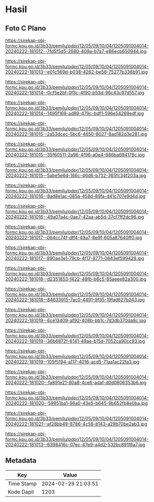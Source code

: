# Hasil

## Foto C Plano

https://sirekap-obj-formc.kpu.go.id/3b33/pemilu/pdpr/12/05/09/10/04/1205091004014-20240222-181012--7fd5f5d5-2680-409a-b7a7-e86ecb650944.jpg

https://sirekap-obj-formc.kpu.go.id/3b33/pemilu/pdpr/12/05/09/10/04/1205091004014-20240222-181013--e01c569d-b038-4262-be56-75277b336b91.jpg

https://sirekap-obj-formc.kpu.go.id/3b33/pemilu/pdpr/12/05/09/10/04/1205091004014-20240222-181014--0cf5e2bf-0f3c-4f90-b53d-96c43c97d557.jpg

https://sirekap-obj-formc.kpu.go.id/3b33/pemilu/pdpr/12/05/09/10/04/1205091004014-20240222-181014--1495f169-ad89-479c-bdf1-596e54269edf.jpg

https://sirekap-obj-formc.kpu.go.id/3b33/pemilu/pdpr/12/05/09/10/04/1205091004014-20240222-181015--2a53dcec-5bc6-4650-8027-8ad182d3e281.jpg

https://sirekap-obj-formc.kpu.go.id/3b33/pemilu/pdpr/12/05/09/10/04/1205091004014-20240222-181015--35f60511-2a96-4f96-a0e4-886ba694178c.jpg

https://sirekap-obj-formc.kpu.go.id/3b33/pemilu/pdpr/12/05/09/10/04/1205091004014-20240222-181015--5abe5e6d-166c-46d6-b732-365fc34f203a.jpg

https://sirekap-obj-formc.kpu.go.id/3b33/pemilu/pdpr/12/05/09/10/04/1205091004014-20240222-181016--8ad8e1ac-085a-458d-89fa-d41c707e9d4d.jpg

https://sirekap-obj-formc.kpu.go.id/3b33/pemilu/pdpr/12/05/09/10/04/1205091004014-20240222-181016--49a07a4c-0ae7-42aa-ab5d-37cf7ff2dc96.jpg

https://sirekap-obj-formc.kpu.go.id/3b33/pemilu/pdpr/12/05/09/10/04/1205091004014-20240222-181017--064cc74f-dff4-49a7-8e9f-605a87640ff0.jpg

https://sirekap-obj-formc.kpu.go.id/3b33/pemilu/pdpr/12/05/09/10/04/1205091004014-20240222-181017--890ae3e1-79cb-4f17-8771-0843ef599428.jpg

https://sirekap-obj-formc.kpu.go.id/3b33/pemilu/pdpr/12/05/09/10/04/1205091004014-20240222-181018--d2351853-f422-48fb-b6c5-85aeee82a300.jpg

https://sirekap-obj-formc.kpu.go.id/3b33/pemilu/pdpr/12/05/09/10/04/1205091004014-20240222-181018--84633915-7ac0-4491-9f35-19fad627b243.jpg

https://sirekap-obj-formc.kpu.go.id/3b33/pemilu/pdpr/12/05/09/10/04/1205091004014-20240222-181019--6ce13409-af92-408b-bb1c-7d3db370da8c.jpg

https://sirekap-obj-formc.kpu.go.id/3b33/pemilu/pdpr/12/05/09/10/04/1205091004014-20240222-181019--36b6872f-6141-49ae-b15d-7052ca90cc93.jpg

https://sirekap-obj-formc.kpu.go.id/3b33/pemilu/pdpr/12/05/09/10/04/1205091004014-20240222-181019--105f5194-a117-4016-acd5-71aa1ac22fa3.jpg

https://sirekap-obj-formc.kpu.go.id/3b33/pemilu/pdpr/12/05/09/10/04/1205091004014-20240222-181020--fa891e21-80a8-4ce6-adaf-d0d0806353b6.jpg

https://sirekap-obj-formc.kpu.go.id/3b33/pemilu/pdpr/12/05/09/10/04/1205091004014-20240222-181020--59851ba1-96a0-43e5-b645-9b652fb8e0ba.jpg

https://sirekap-obj-formc.kpu.go.id/3b33/pemilu/pdpr/12/05/09/10/04/1205091004014-20240222-181021--af28bb49-8786-4c58-b143-a29b70be2ab3.jpg

https://sirekap-obj-formc.kpu.go.id/3b33/pemilu/pdpr/12/05/09/10/04/1205091004014-20240222-181013--6398416c-07ec-47e9-a4d2-532bc891f6a7.jpg


## Metadata

| Key        | Value               |
| ---------- | ------------------- |
| Time Stamp | 2024-02-29 21:03:51 |
| Kode Dapil | 1203                |



